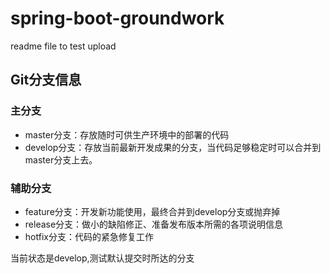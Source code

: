 # spring-boot-groundwork
readme file to test upload

## Git分支信息
### 主分支
* master分支：存放随时可供生产环境中的部署的代码
* develop分支：存放当前最新开发成果的分支，当代码足够稳定时可以合并到master分支上去。
### 辅助分支
* feature分支：开发新功能使用，最终合并到develop分支或抛弃掉
* release分支：做小的缺陷修正、准备发布版本所需的各项说明信息
* hotfix分支：代码的紧急修复工作

当前状态是develop,测试默认提交时所达的分支
